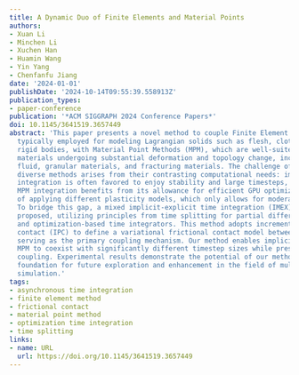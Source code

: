 ```yaml
---
title: A Dynamic Duo of Finite Elements and Material Points
authors:
- Xuan Li
- Minchen Li
- Xuchen Han
- Huamin Wang
- Yin Yang
- Chenfanfu Jiang
date: '2024-01-01'
publishDate: '2024-10-14T09:55:39.558913Z'
publication_types:
- paper-conference
publication: '*ACM SIGGRAPH 2024 Conference Papers*'
doi: 10.1145/3641519.3657449
abstract: 'This paper presents a novel method to couple Finite Element Methods (FEM),
  typically employed for modeling Lagrangian solids such as flesh, cloth, hair, and
  rigid bodies, with Material Point Methods (MPM), which are well-suited for simulating
  materials undergoing substantial deformation and topology change, including Newtonian/non-Newtonian
  fluid, granular materials, and fracturing materials. The challenge of coupling these
  diverse methods arises from their contrasting computational needs: implicit FEM
  integration is often favored to enjoy stability and large timesteps, while explicit
  MPM integration benefits from its allowance for efficient GPU optimization and flexibility
  of applying different plasticity models, which only allows for moderate timesteps.
  To bridge this gap, a mixed implicit-explicit time integration (IMEX) approach is
  proposed, utilizing principles from time splitting for partial differential equations
  and optimization-based time integrators. This method adopts incremental potential
  contact (IPC) to define a variational frictional contact model between the two materials,
  serving as the primary coupling mechanism. Our method enables implicit FEM and explicit
  MPM to coexist with significantly different timestep sizes while preserving two-way
  coupling. Experimental results demonstrate the potential of our method as a strong
  foundation for future exploration and enhancement in the field of multi-material
  simulation.'
tags:
- asynchronous time integration
- finite element method
- frictional contact
- material point method
- optimization time integration
- time splitting
links:
- name: URL
  url: https://doi.org/10.1145/3641519.3657449
---
```

